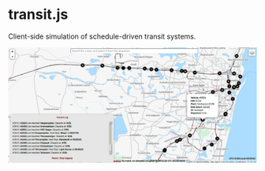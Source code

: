 transit.js
==========

Client-side simulation of schedule-driven transit systems.

![ScreenShot](images/shot02.jpg)

